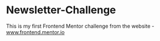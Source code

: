 # Newsletter-Challenge
This is my first Frontend Mentor challenge from the website -www.frontend.mentor.io

